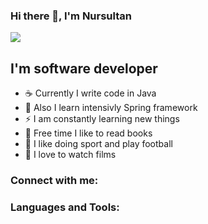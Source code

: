 ### Hi there 👋, I'm Nursultan

![](https://komarev.com/ghpvc/?username=Erkebaev95&color=red)

## I'm software developer
- ☕ Currently I write code in Java 
- 🍃 Also I learn intensivly Spring framework
- ⚡ I am constantly learning new things
- 📕 Free time I like to read books
- 💪 I like doing sport and play football 
- 🎦 I love to watch films 

### Connect with me:


### Languages and Tools:









